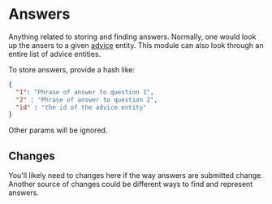 # Answers

Anything related to storing and finding answers.
Normally, one would look up the ansers to a given [advice](lib/advisor/core/advice/README.md) entity. This module can also look through an entire list of advice entities.

To store answers, provide a hash like:
```json
{
  "1": "Phrase of answer to question 1",
  "2" : "Phrase of answer to question 2",
  "id" : "the id of the advice entity"
}
```
Other params will be ignored.

## Changes

You'll likely need to changes here if the way answers are submitted change.
Another source of changes could be different ways to find and represent answers.
